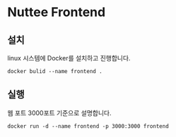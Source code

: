 # Nuttee Frontend

## 설치
linux 시스템에 Docker를 설치하고 진행합니다.

	docker bulid --name frontend .

## 실행
웹 포트 3000포트 기준으로 설명합니다.

	docker run -d --name frontend -p 3000:3000 frontend

